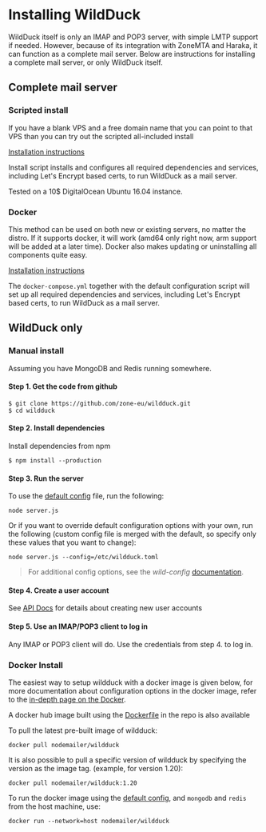# Installing WildDuck

WildDuck itself is only an IMAP and POP3 server, with simple LMTP support if needed. However, because of its integration with ZoneMTA and Haraka, it can function as a complete mail server. Below are instructions for installing a complete mail server, or only WildDuck itself.

## Complete mail server

### Scripted install
If you have a blank VPS and a free domain name that you can point to that VPS than you can try out the scripted all-included install

[Installation instructions](https://github.com/zone-eu/wildduck/tree/master/setup)

Install script installs and configures all required dependencies and services, including Let's Encrypt based certs, to run WildDuck as a mail server.

Tested on a 10\$ DigitalOcean Ubuntu 16.04 instance.


### Docker
This method can be used on both new or existing servers, no matter the distro. If it supports docker, it will work (amd64 only right now, arm support will be added at a later time). Docker also makes updating or uninstalling all components quite easy.

[Installation instructions](https://github.com/zone-eu/wildduck-dockerized)

The `docker-compose.yml` together with the default configuration script will set up all required dependencies and services, including Let's Encrypt based certs, to run WildDuck as a mail server.

## WildDuck only
### Manual install

Assuming you have MongoDB and Redis running somewhere.

#### Step 1\. Get the code from github

```
$ git clone https://github.com/zone-eu/wildduck.git
$ cd wildduck
```

#### Step 2\. Install dependencies

Install dependencies from npm

```
$ npm install --production
```

#### Step 3\. Run the server

To use the [default config](https://github.com/zone-eu/wildduck/blob/master/config/default.toml) file, run the following:

```
node server.js
```

Or if you want to override default configuration options with your own, run the following (custom config file is merged with the default, so specify only these
values that you want to change):

```
node server.js --config=/etc/wildduck.toml
```

> For additional config options, see the _wild-config_ [documentation](https://github.com/zone-eu/wild-config).

#### Step 4\. Create a user account

See [API Docs](https://docs.wildduck.email/api/#api-Users-PostUser) for details about creating new user accounts

#### Step 5\. Use an IMAP/POP3 client to log in

Any IMAP or POP3 client will do. Use the credentials from step 4\. to log in.

### Docker Install
The easiest way to setup wildduck with a docker image is given below, for more documentation about configuration options in the docker image, refer to
the [in-depth page on the Docker](in-depth/docker.md).


A docker hub image built using the [Dockerfile](https://github.com/zone-eu/wildduck/blob/master/Dockerfile) in the repo is also available

To pull the latest pre-built image of wildduck:

```
docker pull nodemailer/wildduck
```

It is also possible to pull a specific version of wildduck by specifying the version as the image tag.
(example, for version 1.20):
```
docker pull nodemailer/wildduck:1.20
```
To run the docker image using the [default config](https://github.com/zone-eu/wildduck/blob/master/config/default.toml), and `mongodb` and `redis` from the host machine, use:
```
docker run --network=host nodemailer/wildduck
```
